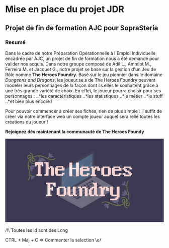 # Mise en place du projet JDR
## Projet de fin de formation AJC pour SopraSteria

### Resumé

Dans le cadre de notre Préparation Opérationnelle à l'Emploi Individuelle encadrée par AJC, un projet de fin de formation nous a été demandé pour valider nos acquis.
Dans notre groupe composé de Adil L., Ammiot M., Ferreira M. et Jacquet G., notre projet se base sur la gestion d'un Jeu de Rôle nommé **The Heroes Foundry**.
Basé sur le jeu pionnier dans le domaine *Dungeons and Dragons*, les joueur.se.s de The Heroes Foundry peuvent modeler leurs personnages de la façon dont ils.elles le souhaitent grâce à une très grande variété de choix. En effet, le joueur pourra choisir pour ses personnages :
..*les caractéristiques
..*les statistiques
..*le métier
..*le stuff
..*et bien plus encore !

Pour pouvoir commencer à créer ses fiches, rien de plus simple : il suffit de créer via notre interface web un compte joueur auquel sera relié toutes les créations du joueur !

**Rejoignez dès maintenant la communauté de The Heroes Foundy**


![Logo](Heroes_Foundy_Logo.jpeg)


/!\ Toutes les id sont des Long

CTRL + Maj + C => Commenter la selection \o/
